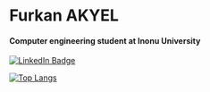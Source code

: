 <h1>Furkan AKYEL</h1>

<h4>Computer engineering student at Inonu University</h4>

<a href="https://tr.linkedin.com/in/furkanakyel" target="_blank">
  <img src="https://img.shields.io/badge/LinkedIn-blue?style=for-the-badge&logo=linkedin&logoColor=white" alt="LinkedIn Badge"/>
</a>

[![Top Langs](https://github-readme-stats.vercel.app/api/top-langs/?username=furkanakyel&layout=compact&theme=vision-friendly-dark)](https://github.com/anuraghazra/github-readme-stats)

<img src="https://komarev.com/ghpvc/?username=furkanakyel&style=flat-square&color=blue" alt=""/>
